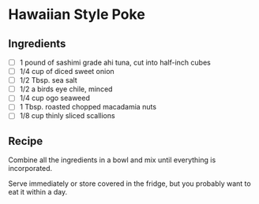 # Hawaiian Style Poke

## Ingredients

- [ ] 1 pound of sashimi grade ahi tuna, cut into half-inch cubes
- [ ] 1/4 cup of diced sweet onion
- [ ] 1/2 Tbsp. sea salt
- [ ] 1/2 a birds eye chile, minced
- [ ] 1/4 cup ogo seaweed
- [ ] 1 Tbsp. roasted chopped macadamia nuts
- [ ] 1/8 cup thinly sliced scallions

## Recipe

Combine all the ingredients in a bowl and mix until everything is incorporated.

Serve immediately or store covered in the fridge, but you probably want to eat it within a day.
